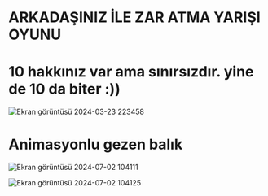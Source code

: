 <h1>ARKADAŞINIZ İLE ZAR ATMA YARIŞI OYUNU</h1>
<h1>10 hakkınız var ama sınırsızdır. yine de 10 da biter :))</h1>

![Ekran görüntüsü 2024-03-23 223458](https://github.com/arazumut/zaroyunu/assets/150933483/6e8e1fa0-bf5c-4de8-884b-f2fd0ec0f4a3)

<h1>Animasyonlu gezen balık</h1>

![Ekran görüntüsü 2024-07-02 104111](https://github.com/arazumut/zaroyunuAndKapsamliWebProjects/assets/150933483/f448e0c3-bd2c-4a54-ac7e-02466d91ffdc)

![Ekran görüntüsü 2024-07-02 104125](https://github.com/arazumut/zaroyunuAndKapsamliWebProjects/assets/150933483/5b3b7429-d407-47fd-8a57-23f5dda3a78a)
